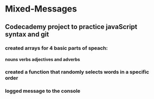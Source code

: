# Mixed-Messages
## Codecademy project to practice javaScript syntax and git 

### created arrays for 4 basic parts of speach:
  #### nouns verbs adjectives and adverbs

### created a function that randomly selects words in a specific order

### logged message to the console
